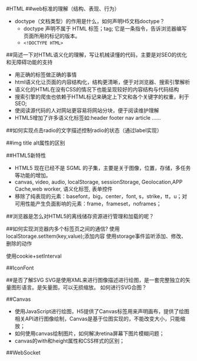 #HTML
##web标准的理解（结构、表现、行为）
+ doctype（文档类型）的作用是什么，如何声明H5文档doctype？ 
    * doctype 声明不属于 HTML 标签；tag; 它是一条指令，告诉浏览器编写页面所用的标记的版本。
    * `<!DOCTYPE HTML>`


##简述一下对HTML语义化的理解，写让机械读懂的代码，主要是对SEO的优化和无障碍功能的支持
+ 用正确的标签做正确的事情
+ html语义化让页面的内容结构化，结构更清晰，便于对浏览器、搜索引擎解析
+ 语义化的HTML在没有CSS的情况下也能呈现较好的内容结构与代码结构
+ 搜索引擎的爬虫也依赖于HTML标记来确定上下文和各个关键字的权重，利于SEO; 
+ 使阅读源代码的人对网站更容易将网站分块，便于阅读维护理解
+ HTML5增加了许多语义化标签如:header footer nav article ……

##如何实现点击radio的文字描述控制radio的状态（通过label实现）

##img title alt属性的区别

##HTML5新特性
+ HTML5 现在已经不是 SGML 的子集，主要是关于图像，位置，存储，多任务等功能的增加。
+ canvas, video, audio, localStorage, sessionStorage, Geolocation,APP Cache,web worker, 语义化标签, 表单控件
+ 移除了纯表现的元素：basefont，big，center，font, s，strike，tt，u；对可用性能产生负面影响的元素：frame，frameset，noframes；

##浏览器是怎么对HTML5的离线储存资源进行管理和加载的呢？

##如何实现浏览器内多个标签页之间的通信? 
使用localStorage.setItem(key,value);添加内容
使用storage事件监听添加、修改、删除的动作  

使用cookie+setInterval

##IconFont

##是否了解SVG
SVG是使用XML来进行图像描述进行绘图，是一套完整独立的矢量图形语言。是矢量图，可以无损缩放。
如何进行SVG合图？


##Canvas
+ 使用JavaScript进行绘图，H5提供了Canvas标签用来声明画布，提供了绘图相关API进行图像绘制，Canvas是基于位图实现的，不能改变大小，只能缩放；
+ 如何使用canvas绘制图片，如何解决retina屏幕下图片模糊问题；
+ canvas的with和height属性和CSS样式的区别；

##WebSocket


